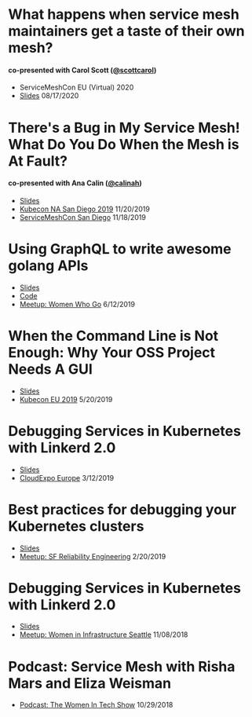 # What happens when service mesh maintainers get a taste of their own mesh?
#### co-presented with Carol Scott ([@scottcarol](https://github.com/scottcarol))
* ServiceMeshCon EU (Virtual) 2020
* [Slides](/taste-the-mesh/slides.pdf)
08/17/2020

# There's a Bug in My Service Mesh! What Do You Do When the Mesh is At Fault?
#### co-presented with Ana Calin ([@calinah](https://github.com/calinah))
* [Slides](/bug-in-my-mesh/slides.pdf)
* [Kubecon NA San Diego 2019](https://kccncna19.sched.com/event/UaZB)
11/20/2019
* [ServiceMeshCon San Diego](https://servicemeshcon2019.sched.com/event/VQ2k)
11/18/2019

# Using GraphQL to write awesome golang APIs
* [Slides](/wwg-graphql/slides.pdf)
* [Code](https://github.com/rmars/emojivoto)
* [Meetup: Women Who Go](https://www.meetup.com/Women-Who-Go/events/260654660/)
6/12/2019

# When the Command Line is Not Enough: Why Your OSS Project Needs A GUI
* [Slides](/why-your-project-needs-a-gui/slides.pdf)
* [Kubecon EU 2019](https://kccnceu19.sched.com/event/MPfz/lightning-talk-when-the-command-line-is-not-enough-why-your-oss-project-needs-a-gui-risha-mars-buoyant)
5/20/2019

# Debugging Services in Kubernetes with Linkerd 2.0
* [Slides](/debugging-services-with-linkerd/cloud-expo.pdf)
* [CloudExpo Europe](https://www.cloudexpoeurope.com/)
3/12/2019

# Best practices for debugging your Kubernetes clusters
* [Slides](/best-practices-debugging-k8s/debugging-k8s-clusters.pdf)
* [Meetup: SF Reliability Engineering](https://www.meetup.com/San-Francisco-Reliability-Engineering/events/258400485)
2/20/2019

# Debugging Services in Kubernetes with Linkerd 2.0
* [Slides](/debugging-services-with-linkerd/debugging_services_in_kubernetes_with_linkerd_2.0.pdf)
* [Meetup: Women in Infrastructure Seattle](https://www.meetup.com/Women-in-Infrastructure-Seattle-Chapter/events/255790869/)
11/08/2018

# Podcast: Service Mesh with Risha Mars and Eliza Weisman
* [Podcast: The Women In Tech Show](https://thewomenintechshow.com/2018/10/29/service-mesh-with-risha-mars-and-eliza-weisman/)
10/29/2018
